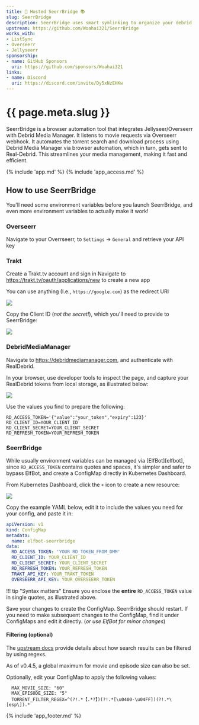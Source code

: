```yaml
---
title: 🧝 Hosted SeerrBridge 📚
slug: SeerrBridge
description: SeerrBridge uses smart symlinking to organize your debrid libraries for tidy streaming from Plex
upstream: https://github.com/Woahai321/SeerrBridge
works_with:
- ListSync
- Overseerr
- Jellyseerr
sponsorship:
- name: GitHub Sponsors
  uri: https://github.com/sponsors/Woahai321
links:
- name: Discord
  uri: https://discord.com/invite/Dy5xNzEHKw
---
```


# {{ page.meta.slug }}

SeerrBridge is a browser automation tool that integrates Jellyseer/Overseerr with Debrid Media Manager. It listens to movie requests via Overseerr webhook. It automates the torrent search and download process using Debrid Media Manager via browser automation, which in turn, gets sent to Real-Debrid. This streamlines your media management, making it fast and efficient.

{% include 'app.md' %}
{% include 'app_access.md' %}

## How to use SeerrBridge

You'll need some environment variables before you launch SeerrBridge, and even more environment variables to actually make it work!

### Overseerr

Navigate to your Overrseerr, to `Settings` -> `General` and retrieve your API key

### Trakt

Create a Trakt.tv account and sign in
Navigate to <https://trakt.tv/oauth/applications/new> to create a new app

You can use anything (I.e., `https://google.com`) as the redirect URI

![](/images/seerrbridge_trakt_setup.png)

Copy the Client ID (*not the secret!*), which you'll need to provide to SeerrBridge:

![](/images/seerrbridge_trakt_setup_2.png)

### DebridMediaManager

Navigate to https://debridmediamanager.com, and authenticate with RealDebrid.

In your browser, use developer tools to inspect the page, and capture your RealDebrid tokens from local storage, as illustrated below:

![](/images/seerrbridge_dmm_setup.png)

Use the values you find to prepare the following:

```
RD_ACCESS_TOKEN='{"value":"your_token","expiry":123}'
RD_CLIENT_ID=YOUR_CLIENT_ID
RD_CLIENT_SECRET=YOUR_CLIENT_SECRET
RD_REFRESH_TOKEN=YOUR_REFRESH_TOKEN
```

### SeerrBridge

While usually environment variables can be managed via [ElfBot][elfbot], since `RD_ACCESS_TOKEN` contains quotes and spaces, it's simpler and safer to bypass ElfBot, and create a ConfigMap directly in Kubernetes Dashboard.

From Kubernetes Dashboard, click the `+` icon to create a new resource:

![](/images/gluetun-configmap-1.png)

Copy the example YAML below, edit it to include the values you need for your config, and paste it in:


```yaml
apiVersion: v1
kind: ConfigMap
metadata:
  name: elfbot-seerrbridge
data:
  RD_ACCESS_TOKEN: 'YOUR_RD_TOKEN_FROM_DMM'
  RD_CLIENT_ID: YOUR_CLIENT_ID
  RD_CLIENT_SECRET: YOUR_CLIENT_SECRET
  RD_REFRESH_TOKEN: YOUR_REFRESH_TOKEN
  TRAKT_API_KEY: YOUR_TRAKT_TOKEN
  OVERSEERR_API_KEY: YOUR_OVERSEERR_TOKEN
```

!!! tip "Syntax matters"
    Ensure you enclose the **entire** `RD_ACCESS_TOKEN` value in single quotes, as illustrated above.

Save your changes to create the ConfigMap. SeerrBridge should restart. If you need to make subsequent changes to the ConfigMap, find it under ConfigMaps and edit it directly. (*or use ElfBot for minor changes*)

#### Filtering (optional)

The [upstream docs](https://github.com/Woahai321/SeerrBridge?tab=readme-ov-file#-custom-regex-filtering) provide details about how search results can be filtered by using regexs.

As of v0.4.5, a global maximum for movie and episode size can also be set.

Optionally, edit your ConfigMap to apply the following values:

```
  MAX_MOVIE_SIZE: "60"
  MAX_EPISODE_SIZE: "5"
  TORRENT_FILTER_REGEX=^(?!.*【.*?】)(?!.*[\u0400-\u04FF])(?!.*\[esp\]).*
```


{% include 'app_footer.md' %}